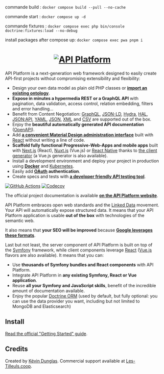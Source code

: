 commande build : ``docker compose build --pull --no-cache
``

commande start : ``docker compose up -d``

commande fixtures : ``docker compose exec php bin/console doctrine:fixtures:load --no-debug
``

install packages after compose up: ``docker compose exec pwa pnpm i``

<h1 align="center"><a href="https://api-platform.com"><img src="https://api-platform.com/logo-250x250.png" alt="API Platform"></a></h1>

API Platform is a next-generation web framework designed to easily create API-first projects without compromising extensibility
and flexibility:

* Design your own data model as plain old PHP classes or [**import an existing ontology**](https://api-platform.com/docs/schema-generator).
* **Expose in minutes a hypermedia REST or a GraphQL API** with pagination, data validation, access control, relation embedding,
  filters and error handling...
* Benefit from Content Negotiation: [GraphQL](https://api-platform.com/docs/core/graphql/), [JSON-LD](https://json-ld.org), [Hydra](https://hydra-cg.com),
  [HAL](https://github.com/mikekelly/hal_specification/blob/master/hal_specification.md), [JSON:API](https://jsonapi.org/), [YAML](https://yaml.org/), [JSON](https://www.json.org/), [XML](https://www.w3.org/XML/) and [CSV](https://www.ietf.org/rfc/rfc4180.txt) are supported out of the box.
* Enjoy the **beautiful automatically generated API documentation** ([OpenAPI](https://api-platform.com/docs/core/openapi/)).
* Add [**a convenient Material Design administration interface**](https://api-platform.com/docs/admin) built with [React](https://reactjs.org/)
  without writing a line of code.
* **Scaffold fully functional Progressive-Web-Apps and mobile apps** built with [Next.js](https://api-platform.com/docs/client-generator/nextjs/) (React),
[Nuxt.js](https://api-platform.com/docs/client-generator/nuxtjs/) (Vue.js) or [React Native](https://api-platform.com/docs/client-generator/react-native/)
thanks to [the client generator](https://api-platform.com/docs/client-generator/) (a Vue.js generator is also available).
* Install a development environment and deploy your project in production using **[Docker](https://api-platform.com/docs/distribution)**
and [Kubernetes](https://api-platform.com/docs/deployment/kubernetes).
* Easily add **[OAuth](https://oauth.net/) authentication**.
* Create specs and tests with **[a developer friendly API testing tool](https://api-platform.com/docs/distribution/testing/)**.

[![GitHub Actions](https://github.com/api-platform/core/workflows/CI/badge.svg)](https://github.com/api-platform/core/actions?workflow=CI)
[![Codecov](https://codecov.io/gh/api-platform/core/branch/master/graph/badge.svg)](https://codecov.io/gh/api-platform/core/branch/master)

The official project documentation is available **[on the API Platform website](https://api-platform.com)**.

API Platform embraces open web standards and the
[Linked Data](https://www.w3.org/standards/semanticweb/data) movement. Your API will automatically expose structured data.
It means that your API Platform application is usable **out of the box** with technologies of
the semantic web.

It also means that **your SEO will be improved** because **[Google leverages these formats](https://developers.google.com/search/docs/guides/intro-structured-data)**.

Last but not least, the server component of API Platform is built on top of the [Symfony](https://symfony.com) framework,
while client components leverage [React](https://reactjs.org/) ([Vue.js](https://vuejs.org/) flavors are also available).
It means that you can:

* Use **thousands of Symfony bundles and React components** with API Platform.
* Integrate API Platform in **any existing Symfony, React or Vue application**.
* Reuse **all your Symfony and JavaScript skills**, benefit of the incredible amount of documentation available.
* Enjoy the popular [Doctrine ORM](https://www.doctrine-project.org/projects/orm.html) (used by default, but fully optional:
  you can use the data provider you want, including but not limited to MongoDB and Elasticsearch)

## Install

[Read the official "Getting Started" guide](https://api-platform.com/docs/distribution).

## Credits

Created by [Kévin Dunglas](https://dunglas.fr). Commercial support available at [Les-Tilleuls.coop](https://les-tilleuls.coop).
